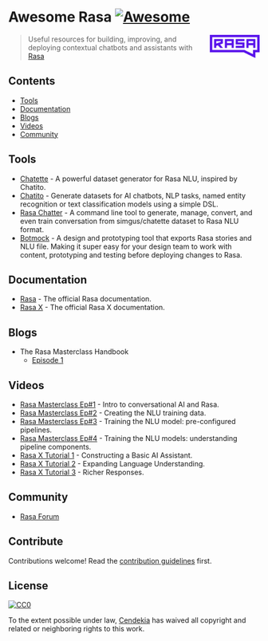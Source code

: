 # Awesome Rasa [![Awesome](https://awesome.re/badge.svg)](https://awesome.re)

[<img src="rasa-logo.svg" align="right" width="100">](https://rasa.com)

> Useful resources for building, improving, and deploying contextual chatbots and assistants with [Rasa](https://rasa.com)

## Contents

- [Tools](#tools)
- [Documentation](#documentation)
- [Blogs](#blogs)
- [Videos](#videos)
- [Community](#community)

## Tools
- [Chatette](https://github.com/SimGus/Chatette) - A powerful dataset generator for Rasa NLU, inspired by Chatito.
- [Chatito](https://github.com/rodrigopivi/Chatito) - Generate datasets for AI chatbots, NLP tasks, named entity recognition or text classification models using a simple DSL.
- [Rasa Chatter](https://github.com/cendekia/rasa-chatter) - A command line tool to generate, manage, convert, and even train conversation from simgus/chatette dataset to Rasa NLU format.
- [Botmock](https://botmock.com) - A design and prototyping tool that exports Rasa stories and NLU file. Making it super easy for your design team to work with content, prototyping and testing before deploying changes to Rasa.

## Documentation
- [Rasa](https://rasa.com/docs/rasa) - The official Rasa documentation.
- [Rasa X](https://rasa.com/docs/rasa-x) - The official Rasa X documentation.

## Blogs
- The Rasa Masterclass Handbook
  - [Episode 1](https://blog.rasa.com/the-rasa-masterclass-handbook-episode-1/?utm_source=awesome-rasa)

## Videos

- [Rasa Masterclass Ep#1](https://youtu.be/-F6h43DRpcU) - Intro to conversational AI and Rasa.
- [Rasa Masterclass Ep#2](https://youtu.be/k5UeywXA28k) - Creating the NLU training data.
- [Rasa Masterclass Ep#3](https://youtu.be/seBN1gMJN0U) - Training the NLU model: pre-configured pipelines.
- [Rasa Masterclass Ep#4](https://youtu.be/ET1k9OrsfYQ) - Training the NLU models: understanding pipeline components.
- [Rasa X Tutorial 1](https://www.youtube.com/watch?v=POcgUi34Aow) - Constructing a Basic AI Assistant.
- [Rasa X Tutorial 2](https://youtu.be/8Sc7-AiY0fg) - Expanding Language Understanding.
- [Rasa X Tutorial 3](https://youtu.be/6Pghab6b28E) - Richer Responses.

## Community

- [Rasa Forum](https://forum.rasa.com)

## Contribute

Contributions welcome! Read the [contribution guidelines](contributing.md) first.

## License

[![CC0](http://mirrors.creativecommons.org/presskit/buttons/88x31/svg/cc-zero.svg)](https://creativecommons.org/publicdomain/zero/1.0/)

To the extent possible under law, [Cendekia](https://github.com/cendekia) has waived all copyright and related or neighboring rights to this work.
